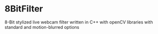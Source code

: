 # 8BitFilter
8-Bit stylized live webcam filter written in C++ with openCV libraries with standard and motion-blurred options

